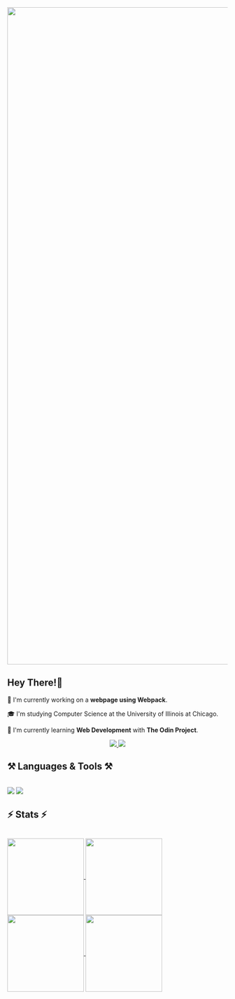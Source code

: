 <img width=1500 src="https://github.com/nolan-reilly/nolan-reilly/assets/88734512/4f4162cf-87ef-4f77-baed-3229ce1333bf">

<h2>Hey There!👋</h2>
<p>🔭 I'm currently working on a <strong>webpage using Webpack</strong>.</p>
<p>🎓 I'm studying Computer Science at the University of Illinois at Chicago.</p>
<p>🌱 I'm currently learning <strong>Web Development</strong> with <strong>The Odin Project</strong>.</p>

<div align="center"> 
  <a href="mailto:nolanreilly02@gmail.com">
    <img src="https://img.shields.io/badge/Gmail-333333?style=for-the-badge&logo=gmail&logoColor=red" />
  </a>
  <a href="https://linkedin.com/in/reilly-nolan" target="_blank">
    <img src="https://img.shields.io/badge/LinkedIn-0077B5?style=for-the-badge&logo=linkedin&logoColor=white" target="_blank" />
  </a>

  <!--
  <a href="https://salesp07.github.io" target="_blank">
     <img src="https://img.shields.io/badge/Portfolio-FF5722?style=for-the-badge&logo=todoist&logoColor=white" target="_blank" />
  </a>
  -->
</div>

<!-- SKills -->
<h2>⚒️ Languages & Tools ⚒️</h2>
<br/>
<div>
  <img src="https://skillicons.dev/icons?i=javascript,html,css,wordpress,tailwind,npm,webpack,nodejs,express,nextjs,react,python,ruby,rails">
  <img src="https://skillicons.dev/icons?i=sqlite,postgres,cpp,arduino,cs,dotnet,unity,blender,linux,git">
</div>

<h2>⚡ Stats ⚡</h2>
<br>
<a href="https://github.com/nolan-reilly/github-readme-stats#gh-dark-mode-only">
  <img height=175 align="center" src="https://github-readme-stats.vercel.app/api?username=nolan-reilly&show_icons=true&hide=prs,contribs&theme=dark"/>
</a>

<a href="https://github.com/nolan-reilly/github-readme-stats#gh-light-mode-only">
  <img height=175 align="center" src="https://github-readme-stats.vercel.app/api?username=nolan-reilly&show_icons=true&hide=prs,contribs&theme=default"/>
</a>

<!-- Most used languaged stats -->
<a href="https://github.com/nolan-reilly/convoychat#gh-dark-mode-only">
  <img height=175 align="center" src="https://github-readme-stats.vercel.app/api/top-langs?username=nolan-reilly&layout=compact&langs_count=8&theme=dark&card_width=320#gh-dark-mode-only" />
</a>

<a href="https://github.com/nolan-reilly/convoychat#gh-light-mode-only">
  <img height=175 align="center" src="https://github-readme-stats.vercel.app/api/top-langs?username=nolan-reilly&layout=compact&langs_count=8&theme=default&card_width=320#gh-dark-mode-only" />
</a>
